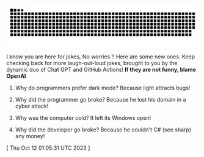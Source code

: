 <picture>
  <source media="(prefers-color-scheme: dark)" srcset="https://raw.githubusercontent.com/platane/platane/output/github-contribution-grid-snake-dark.svg">
  <source media="(prefers-color-scheme: light)" srcset="https://raw.githubusercontent.com/platane/platane/output/github-contribution-grid-snake.svg">
  <img alt="github contribution grid snake animation" src="https://raw.githubusercontent.com/platane/platane/output/github-contribution-grid-snake.svg">
</picture>


I know you are here for jokes, No worries !!
Here are some new ones. Keep checking back for more laugh-out-loud jokes, brought to you by the dynamic duo of Chat GPT and GitHub Actions! __If they are not funny, blame OpenAI__
 
1. Why do programmers prefer dark mode? 
Because light attracts bugs!

2. Why did the programmer go broke?
Because he lost his domain in a cyber attack!

3. Why was the computer cold?
It left its Windows open!

4. Why did the developer go broke?
Because he couldn't C# (see sharp) any money!
 
[ 
Thu Oct 12 01:05:31 UTC 2023
 ]
